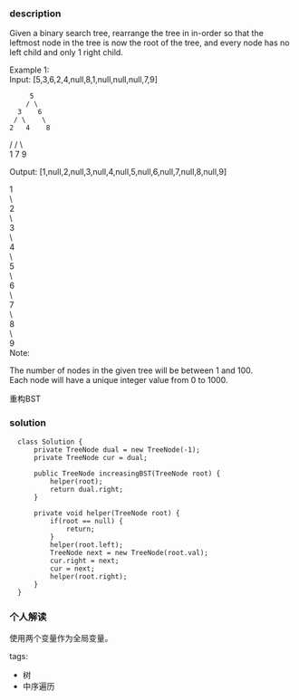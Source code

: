 ### description    
  Given a binary search tree, rearrange the tree in in-order so that the leftmost node in the tree is now the root of the tree, and every node has no left child and only 1 right child.  
    
  Example 1:  
  Input: [5,3,6,2,4,null,8,1,null,null,null,7,9]  
    
         5  
        / \  
      3    6  
     / \    \  
    2   4    8  
   /        / \   
  1        7   9  
    
  Output: [1,null,2,null,3,null,4,null,5,null,6,null,7,null,8,null,9]  
    
   1  
    \  
     2  
      \  
       3  
        \  
         4  
          \  
           5  
            \  
             6  
              \  
               7  
                \  
                 8  
                  \  
                   9    
  Note:  
    
  The number of nodes in the given tree will be between 1 and 100.  
  Each node will have a unique integer value from 0 to 1000.  
    
  重构BST  
### solution    
```    
  class Solution {  
      private TreeNode dual = new TreeNode(-1);  
      private TreeNode cur = dual;  
        
      public TreeNode increasingBST(TreeNode root) {  
          helper(root);  
          return dual.right;  
      }  
    
      private void helper(TreeNode root) {  
          if(root == null) {  
              return;  
          }  
          helper(root.left);  
          TreeNode next = new TreeNode(root.val);  
          cur.right = next;  
          cur = next;  
          helper(root.right);  
      }  
  }  
```    
    
### 个人解读    
  使用两个变量作为全局变量。  
    
tags:    
  -  树  
  -  中序遍历  
